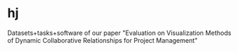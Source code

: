 # hj
Datasets+tasks+software of our paper "Evaluation on Visualization Methods of Dynamic Collaborative Relationships for Project Management"
